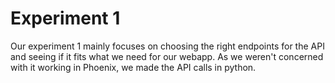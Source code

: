 # Experiment 1

Our experiment 1 mainly focuses on choosing the right endpoints for the API and seeing if it fits what we need for our webapp. As we weren't concerned with it working in Phoenix, we made the API calls in python.
